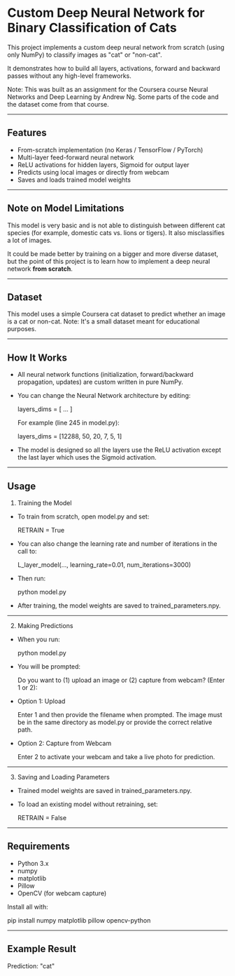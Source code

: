 # Custom Deep Neural Network for Binary Classification of Cats

This project implements a custom deep neural network from scratch (using only NumPy) to classify images as "cat" or "non-cat".

It demonstrates how to build all layers, activations, forward and backward passes without any high-level frameworks.

Note: This was built as an assignment for the Coursera course Neural Networks and Deep Learning by Andrew Ng. Some parts of the code and the dataset come from that course.

---

## Features

- From-scratch implementation (no Keras / TensorFlow / PyTorch)
- Multi-layer feed-forward neural network
- ReLU activations for hidden layers, Sigmoid for output layer
- Predicts using local images or directly from webcam
- Saves and loads trained model weights

---

## Note on Model Limitations

This model is very basic and is not able to distinguish between different cat species (for example, domestic cats vs. lions or tigers). It also misclassifies a lot of images.

It could be made better by training on a bigger and more diverse dataset, but the point of this project is to learn how to implement a deep neural network **from scratch**.

---

## Dataset

This model uses a simple Coursera cat dataset to predict whether an image is a cat or non-cat.
Note: It's a small dataset meant for educational purposes.

---

## How It Works

- All neural network functions (initialization, forward/backward propagation, updates) are custom written in pure NumPy.
- You can change the Neural Network architecture by editing:

  layers_dims = [ ... ]

  For example (line 245 in model.py):

  layers_dims = [12288, 50, 20, 7, 5, 1]

- The model is designed so all the layers use the ReLU activation except the last layer which uses the Sigmoid activation.

---

## Usage

1. Training the Model

- To train from scratch, open model.py and set:

  RETRAIN = True

- You can also change the learning rate and number of iterations in the call to:

  L_layer_model(..., learning_rate=0.01, num_iterations=3000)

- Then run:

  python model.py

- After training, the model weights are saved to trained_parameters.npy.

---

2. Making Predictions

- When you run:

  python model.py

- You will be prompted:

  Do you want to (1) upload an image or (2) capture from webcam? (Enter 1 or 2):

- Option 1: Upload

  Enter 1 and then provide the filename when prompted.
  The image must be in the same directory as model.py or provide the correct relative path.

- Option 2: Capture from Webcam

  Enter 2 to activate your webcam and take a live photo for prediction.

---

3. Saving and Loading Parameters

- Trained model weights are saved in trained_parameters.npy.
- To load an existing model without retraining, set:

  RETRAIN = False

---

## Requirements

- Python 3.x
- numpy
- matplotlib
- Pillow
- OpenCV (for webcam capture)

Install all with:

  pip install numpy matplotlib pillow opencv-python

---

## Example Result

  Prediction: "cat"
